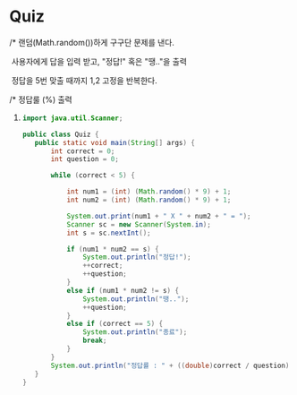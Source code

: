 # Quiz

/*	랜덤(Math.random())하게 구구단 문제를 낸다.

​		사용자에게 답을 입력 받고, "정답!" 혹은 "땡.."을 출력

​		정답을 5번 맞출 때까지 1,2 고정을 반복한다.

/*	정답룰 (%) 출력

  1. ```java
     import java.util.Scanner;
     
     public class Quiz {
     	public static void main(String[] args) {
     		int correct = 0;
     		int question = 0;
     
     		while (correct < 5) {
     
     			int num1 = (int) (Math.random() * 9) + 1;
     			int num2 = (int) (Math.random() * 9) + 1;
     
     			System.out.print(num1 + " X " + num2 + " = ");
     			Scanner sc = new Scanner(System.in);
     			int s = sc.nextInt();
     
     			if (num1 * num2 == s) {
     				System.out.println("정답!");
     				++correct;
     				++question;
     			}
     			else if (num1 * num2 != s) {
     				System.out.println("땡..");
     				++question;
     			}
     			else if (correct == 5) {
     				System.out.println("종료");
     				break;
     			}
     		}
     		System.out.println("정답률 : " + ((double)correct / question) * 100 + "%");
     	}
     }
     ```
